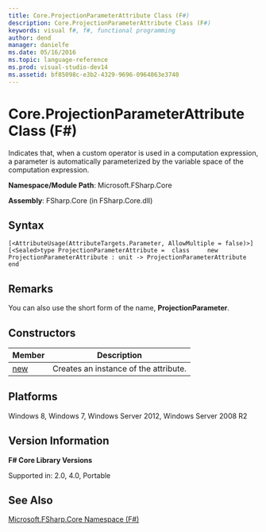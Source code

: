 ```yaml
---
title: Core.ProjectionParameterAttribute Class (F#)
description: Core.ProjectionParameterAttribute Class (F#)
keywords: visual f#, f#, functional programming
author: dend
manager: danielfe
ms.date: 05/16/2016
ms.topic: language-reference
ms.prod: visual-studio-dev14
ms.assetid: bf85098c-e3b2-4329-9696-0964063e3740 
---
```


# Core.ProjectionParameterAttribute Class (F#)

Indicates that, when a custom operator is used in a computation expression, a parameter is automatically parameterized by the variable space of the computation expression.

**Namespace/Module Path**: Microsoft.FSharp.Core

**Assembly**: FSharp.Core (in FSharp.Core.dll)


## Syntax

```
[<AttributeUsage(AttributeTargets.Parameter, AllowMultiple = false)>][<Sealed>type ProjectionParameterAttribute =  class     new ProjectionParameterAttribute : unit -> ProjectionParameterAttribute end
```

## Remarks
You can also use the short form of the name, **ProjectionParameter**.


## Constructors


|Member|Description|
|--|---|
|[new](http://msdn.microsoft.com/en-us/library/633c5709-495a-4467-82fe-c2e4bd7c1aa4)|Creates an instance of the attribute.|

## Platforms
Windows 8, Windows 7, Windows Server 2012, Windows Server 2008 R2


## Version Information
**F# Core Library Versions**

Supported in: 2.0, 4.0, Portable




## See Also
[Microsoft.FSharp.Core Namespace &#40;F&#35;&#41;](Microsoft.FSharp.Core-Namespace-%5BFSharp%5D.md)

